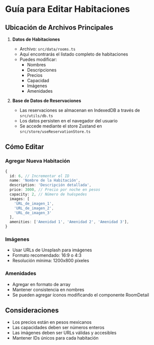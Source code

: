 # Guía para Editar Habitaciones

## Ubicación de Archivos Principales

1. **Datos de Habitaciones**
   - Archivo: `src/data/rooms.ts`
   - Aquí encontrarás el listado completo de habitaciones
   - Puedes modificar:
     - Nombres
     - Descripciones
     - Precios
     - Capacidad
     - Imágenes
     - Amenidades

2. **Base de Datos de Reservaciones**
   - Las reservaciones se almacenan en IndexedDB a través de `src/utils/db.ts`
   - Los datos persisten en el navegador del usuario
   - Se accede mediante el store Zustand en `src/store/useReservationStore.ts`

## Cómo Editar

### Agregar Nueva Habitación
```typescript
{
  id: 6, // Incrementar el ID
  name: 'Nombre de la Habitación',
  description: 'Descripción detallada',
  price: 3000, // Precio por noche en pesos
  capacity: 2, // Número de huéspedes
  images: [
    'URL_de_imagen_1',
    'URL_de_imagen_2',
    'URL_de_imagen_3'
  ],
  amenities: ['Amenidad 1', 'Amenidad 2', 'Amenidad 3'],
}
```

### Imágenes
- Usar URLs de Unsplash para imágenes
- Formato recomendado: 16:9 o 4:3
- Resolución mínima: 1200x800 píxeles

### Amenidades
- Agregar en formato de array
- Mantener consistencia en nombres
- Se pueden agregar íconos modificando el componente RoomDetail

## Consideraciones
- Los precios están en pesos mexicanos
- Las capacidades deben ser números enteros
- Las imágenes deben ser URLs válidas y accesibles
- Mantener IDs únicos para cada habitación